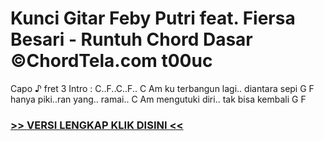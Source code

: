 
 # Kunci Gitar Feby Putri feat. Fiersa Besari - Runtuh Chord Dasar ©ChordTela.com t00uc


Capo ♪ fret 3 Intro : C..F..C..F.. C Am ku terbangun lagi.. diantara sepi G F hanya piki..ran yang.. ramai.. C Am mengutuki diri.. tak bisa kembali G F

###  <a href="https://shortlighzx.web.app?sq=Kunci Gitar Feby Putri feat. Fiersa Besari - Runtuh Chord Dasar ©ChordTela.com"> >> VERSI LENGKAP KLIK DISINI << </a>
